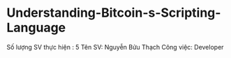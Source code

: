 # Understanding-Bitcoin-s-Scripting-Language
Số lượng SV thực hiện : 5
Tên SV: Nguyễn Bửu Thạch
Công việc: Developer
